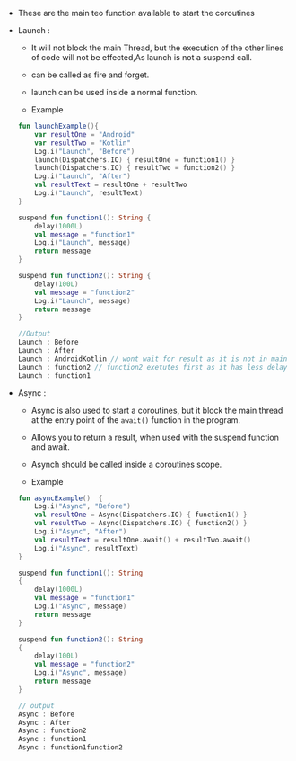 - These are the main teo function available to start the coroutines

- Launch :
	- It will not block the main Thread, but the execution of the other lines of code will not be effected,As launch is not a suspend call.

	- can be called as fire and forget.

	- launch can be used inside a normal function.

	- Example
	```kotlin 
	fun launchExample(){ 
  		var resultOne = "Android"
		var resultTwo = "Kotlin"
		Log.i("Launch", "Before") 
		launch(Dispatchers.IO) { resultOne = function1() } 
		launch(Dispatchers.IO) { resultTwo = function2() } 
		Log.i("Launch", "After") 
		val resultText = resultOne + resultTwo 
		Log.i("Launch", resultText) 
	} 
  
	suspend fun function1(): String { 
		delay(1000L) 
		val message = "function1"
		Log.i("Launch", message) 
		return message 
	} 
  
	suspend fun function2(): String { 
		delay(100L) 
		val message = "function2"
		Log.i("Launch", message) 
		return message 
	}

	//Output
	Launch : Before
	Launch : After
	Launch : AndroidKotlin // wont wait for result as it is not in main thread.
	Launch : function2 // function2 exetutes first as it has less delay
	Launch : function1
	```


- Async :
	- Async is also used to start a coroutines, but it block the main thread at the entry point of the `await()` function in the program.

	- Allows you to return a result, when used with the suspend function and await.

	- Asynch should be called inside a coroutines scope.

	- Example 
	```kotlin
	fun asyncExample()  { 
		Log.i("Async", "Before") 
		val resultOne = Async(Dispatchers.IO) { function1() } 
		val resultTwo = Async(Dispatchers.IO) { function2() } 
		Log.i("Async", "After") 
		val resultText = resultOne.await() + resultTwo.await() 
		Log.i("Async", resultText) 
	} 
  
	suspend fun function1(): String  
	{ 
		delay(1000L) 
		val message = "function1"
		Log.i("Async", message) 
		return message 
	} 
  
	suspend fun function2(): String  
	{ 
		delay(100L) 
		val message = "function2"
		Log.i("Async", message) 
		return message 
	}

	// output
	Async : Before
	Async : After
	Async : function2
	Async : function1
	Async : function1function2
	```